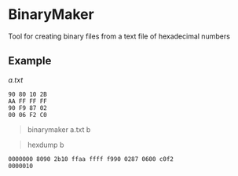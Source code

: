# BinaryMaker

Tool for creating binary files from a text file of hexadecimal numbers

## Example

*a.txt*
```
90 80 10 2B
AA FF FF FF
90 F9 87 02
00 06 F2 C0
```

>binarymaker a.txt b

>hexdump b
```
0000000 8090 2b10 ffaa ffff f990 0287 0600 c0f2
0000010
```
